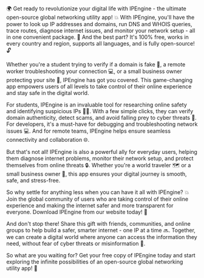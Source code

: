🌍 Get ready to revolutionize your digital life with IPEngine - the ultimate open-source global networking utility app! 💥 With IPEngine, you'll have the power to look up IP addresses and domains, run DNS and WHOIS queries, trace routes, diagnose internet issues, and monitor your network setup - all in one convenient package. 📡 And the best part? It's 100% free, works in every country and region, supports all languages, and is fully open-source! 🔓

Whether you're a student trying to verify if a domain is fake 💸, a remote worker troubleshooting your connection 💻, or a small business owner protecting your site 🏢, IPEngine has got you covered. This game-changing app empowers users of all levels to take control of their online experience and stay safe in the digital world.

For students, IPEngine is an invaluable tool for researching online safety and identifying suspicious IPs 👮‍♀️. With a few simple clicks, they can verify domain authenticity, detect scams, and avoid falling prey to cyber threats 🚫. For developers, it's a must-have for debugging and troubleshooting network issues 💻. And for remote teams, IPEngine helps ensure seamless connectivity and collaboration 🌐.

But that's not all! IPEngine is also a powerful ally for everyday users, helping them diagnose internet problems, monitor their network setup, and protect themselves from online threats 🔒. Whether you're a world traveler 🗺️ or a small business owner 🏢, this app ensures your digital journey is smooth, safe, and stress-free.

So why settle for anything less when you can have it all with IPEngine? 💥 Join the global community of users who are taking control of their online experience and making the internet safer and more transparent for everyone. Download IPEngine from our website today! 📲

And don't stop there! Share this gift with friends, communities, and online groups to help build a safer, smarter internet - one IP at a time 🔜. Together, we can create a digital world where anyone can access the information they need, without fear of cyber threats or misinformation 💪.

So what are you waiting for? Get your free copy of IPEngine today and start exploring the infinite possibilities of an open-source global networking utility app! 🚀